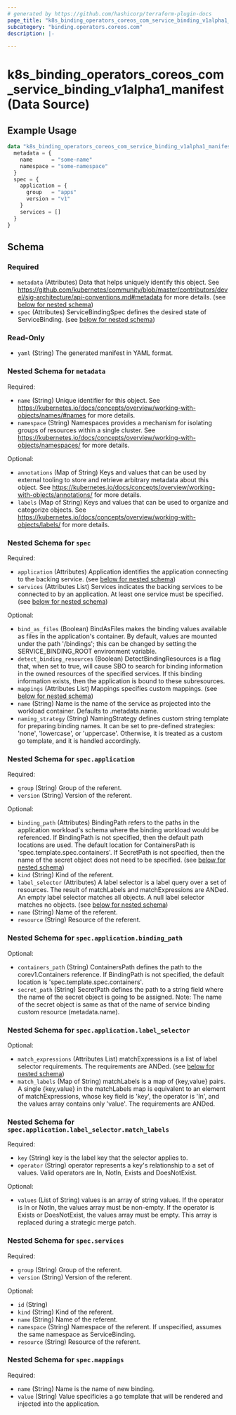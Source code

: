 ```yaml
---
# generated by https://github.com/hashicorp/terraform-plugin-docs
page_title: "k8s_binding_operators_coreos_com_service_binding_v1alpha1_manifest Data Source - terraform-provider-k8s"
subcategory: "binding.operators.coreos.com"
description: |-
  
---
```


# k8s_binding_operators_coreos_com_service_binding_v1alpha1_manifest (Data Source)



## Example Usage

```terraform
data "k8s_binding_operators_coreos_com_service_binding_v1alpha1_manifest" "example" {
  metadata = {
    name      = "some-name"
    namespace = "some-namespace"
  }
  spec = {
    application = {
      group   = "apps"
      version = "v1"
    }
    services = []
  }
}
```

<!-- schema generated by tfplugindocs -->
## Schema

### Required

- `metadata` (Attributes) Data that helps uniquely identify this object. See https://github.com/kubernetes/community/blob/master/contributors/devel/sig-architecture/api-conventions.md#metadata for more details. (see [below for nested schema](#nestedatt--metadata))
- `spec` (Attributes) ServiceBindingSpec defines the desired state of ServiceBinding. (see [below for nested schema](#nestedatt--spec))

### Read-Only

- `yaml` (String) The generated manifest in YAML format.

<a id="nestedatt--metadata"></a>
### Nested Schema for `metadata`

Required:

- `name` (String) Unique identifier for this object. See https://kubernetes.io/docs/concepts/overview/working-with-objects/names/#names for more details.
- `namespace` (String) Namespaces provides a mechanism for isolating groups of resources within a single cluster. See https://kubernetes.io/docs/concepts/overview/working-with-objects/namespaces/ for more details.

Optional:

- `annotations` (Map of String) Keys and values that can be used by external tooling to store and retrieve arbitrary metadata about this object. See https://kubernetes.io/docs/concepts/overview/working-with-objects/annotations/ for more details.
- `labels` (Map of String) Keys and values that can be used to organize and categorize objects. See https://kubernetes.io/docs/concepts/overview/working-with-objects/labels/ for more details.


<a id="nestedatt--spec"></a>
### Nested Schema for `spec`

Required:

- `application` (Attributes) Application identifies the application connecting to the backing service. (see [below for nested schema](#nestedatt--spec--application))
- `services` (Attributes List) Services indicates the backing services to be connected to by an application.  At least one service must be specified. (see [below for nested schema](#nestedatt--spec--services))

Optional:

- `bind_as_files` (Boolean) BindAsFiles makes the binding values available as files in the application's container.  By default, values are mounted under the path '/bindings'; this can be changed by setting the SERVICE_BINDING_ROOT environment variable.
- `detect_binding_resources` (Boolean) DetectBindingResources is a flag that, when set to true, will cause SBO to search for binding information in the owned resources of the specified services.  If this binding information exists, then the application is bound to these subresources.
- `mappings` (Attributes List) Mappings specifies custom mappings. (see [below for nested schema](#nestedatt--spec--mappings))
- `name` (String) Name is the name of the service as projected into the workload container.  Defaults to .metadata.name.
- `naming_strategy` (String) NamingStrategy defines custom string template for preparing binding names.  It can be set to pre-defined strategies: 'none', 'lowercase', or 'uppercase'.  Otherwise, it is treated as a custom go template, and it is handled accordingly.

<a id="nestedatt--spec--application"></a>
### Nested Schema for `spec.application`

Required:

- `group` (String) Group of the referent.
- `version` (String) Version of the referent.

Optional:

- `binding_path` (Attributes) BindingPath refers to the paths in the application workload's schema where the binding workload would be referenced.  If BindingPath is not specified, then the default path locations are used.  The default location for ContainersPath is 'spec.template.spec.containers'.  If SecretPath is not specified, then the name of the secret object does not need to be specified. (see [below for nested schema](#nestedatt--spec--application--binding_path))
- `kind` (String) Kind of the referent.
- `label_selector` (Attributes) A label selector is a label query over a set of resources. The result of matchLabels and matchExpressions are ANDed. An empty label selector matches all objects. A null label selector matches no objects. (see [below for nested schema](#nestedatt--spec--application--label_selector))
- `name` (String) Name of the referent.
- `resource` (String) Resource of the referent.

<a id="nestedatt--spec--application--binding_path"></a>
### Nested Schema for `spec.application.binding_path`

Optional:

- `containers_path` (String) ContainersPath defines the path to the corev1.Containers reference. If BindingPath is not specified, the default location is 'spec.template.spec.containers'.
- `secret_path` (String) SecretPath defines the path to a string field where the name of the secret object is going to be assigned.  Note: The name of the secret object is same as that of the name of service binding custom resource (metadata.name).


<a id="nestedatt--spec--application--label_selector"></a>
### Nested Schema for `spec.application.label_selector`

Optional:

- `match_expressions` (Attributes List) matchExpressions is a list of label selector requirements. The requirements are ANDed. (see [below for nested schema](#nestedatt--spec--application--label_selector--match_expressions))
- `match_labels` (Map of String) matchLabels is a map of {key,value} pairs. A single {key,value} in the matchLabels map is equivalent to an element of matchExpressions, whose key field is 'key', the operator is 'In', and the values array contains only 'value'. The requirements are ANDed.

<a id="nestedatt--spec--application--label_selector--match_expressions"></a>
### Nested Schema for `spec.application.label_selector.match_labels`

Required:

- `key` (String) key is the label key that the selector applies to.
- `operator` (String) operator represents a key's relationship to a set of values. Valid operators are In, NotIn, Exists and DoesNotExist.

Optional:

- `values` (List of String) values is an array of string values. If the operator is In or NotIn, the values array must be non-empty. If the operator is Exists or DoesNotExist, the values array must be empty. This array is replaced during a strategic merge patch.




<a id="nestedatt--spec--services"></a>
### Nested Schema for `spec.services`

Required:

- `group` (String) Group of the referent.
- `version` (String) Version of the referent.

Optional:

- `id` (String)
- `kind` (String) Kind of the referent.
- `name` (String) Name of the referent.
- `namespace` (String) Namespace of the referent.  If unspecified, assumes the same namespace as ServiceBinding.
- `resource` (String) Resource of the referent.


<a id="nestedatt--spec--mappings"></a>
### Nested Schema for `spec.mappings`

Required:

- `name` (String) Name is the name of new binding.
- `value` (String) Value specificies a go template that will be rendered and injected into the application.

